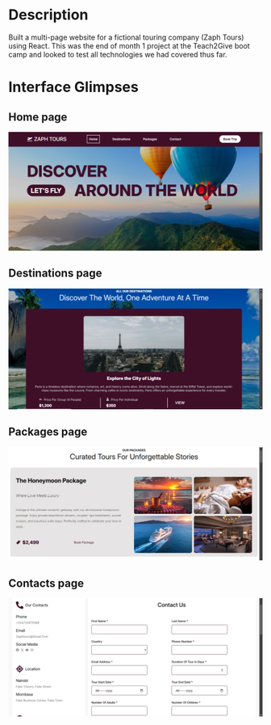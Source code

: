 # Description

Built a multi-page website for a fictional touring company (Zaph Tours) using React. This was the end of month 1 project at the Teach2Give boot camp and looked to test all technologies we had covered thus far.

# Interface Glimpses
 ## Home page
<img src="./src/assets/Screenshot (194).png" alt="">

## Destinations page

<img src="./src/assets/Screenshot (195).png" alt="">

## Packages page

<img src="./src/assets/Screenshot (196).png" alt="">

## Contacts page

<img src="./src/assets/Screenshot (197).png" alt="">